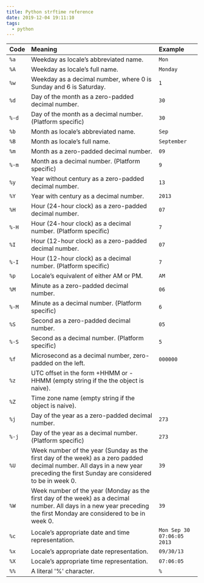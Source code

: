 ```yaml
---
title: Python strftime reference
date: 2019-12-04 19:11:10
tags:
  - python
---
```


<!-- more -->

| Code  | Meaning                                                                                                                                                                          | Example                    |
| :---- | :------------------------------------------------------------------------------------------------------------------------------------------------------------------------------- | :------------------------- |
| `%a`  | Weekday as locale’s abbreviated name.                                                                                                                                            | `Mon`                      |
| `%A`  | Weekday as locale’s full name.                                                                                                                                                   | `Monday`                   |
| `%w`  | Weekday as a decimal number, where 0 is Sunday and 6 is Saturday.                                                                                                                | `1`                        |
| `%d`  | Day of the month as a zero-padded decimal number.                                                                                                                                | `30`                       |
| `%-d` | Day of the month as a decimal number. (Platform specific)                                                                                                                        | `30`                       |
| `%b`  | Month as locale’s abbreviated name.                                                                                                                                              | `Sep`                      |
| `%B`  | Month as locale’s full name.                                                                                                                                                     | `September`                |
| `%m`  | Month as a zero-padded decimal number.                                                                                                                                           | `09`                       |
| `%-m` | Month as a decimal number. (Platform specific)                                                                                                                                   | `9`                        |
| `%y`  | Year without century as a zero-padded decimal number.                                                                                                                            | `13`                       |
| `%Y`  | Year with century as a decimal number.                                                                                                                                           | `2013`                     |
| `%H`  | Hour (24-hour clock) as a zero-padded decimal number.                                                                                                                            | `07`                       |
| `%-H` | Hour (24-hour clock) as a decimal number. (Platform specific)                                                                                                                    | `7`                        |
| `%I`  | Hour (12-hour clock) as a zero-padded decimal number.                                                                                                                            | `07`                       |
| `%-I` | Hour (12-hour clock) as a decimal number. (Platform specific)                                                                                                                    | `7`                        |
| `%p`  | Locale’s equivalent of either AM or PM.                                                                                                                                          | `AM`                       |
| `%M`  | Minute as a zero-padded decimal number.                                                                                                                                          | `06`                       |
| `%-M` | Minute as a decimal number. (Platform specific)                                                                                                                                  | `6`                        |
| `%S`  | Second as a zero-padded decimal number.                                                                                                                                          | `05`                       |
| `%-S` | Second as a decimal number. (Platform specific)                                                                                                                                  | `5`                        |
| `%f`  | Microsecond as a decimal number, zero-padded on the left.                                                                                                                        | `000000`                   |
| `%z`  | UTC offset in the form +HHMM or -HHMM (empty string if the the object is naive).                                                                                                 |                            |
| `%Z`  | Time zone name (empty string if the object is naive).                                                                                                                            |                            |
| `%j`  | Day of the year as a zero-padded decimal number.                                                                                                                                 | `273`                      |
| `%-j` | Day of the year as a decimal number. (Platform specific)                                                                                                                         | `273`                      |
| `%U`  | Week number of the year (Sunday as the first day of the week) as a zero padded decimal number. All days in a new year preceding the first Sunday are considered to be in week 0. | `39`                       |
| `%W`  | Week number of the year (Monday as the first day of the week) as a decimal number. All days in a new year preceding the first Monday are considered to be in week 0.             | `39`                       |
| `%c`  | Locale’s appropriate date and time representation.                                                                                                                               | `Mon Sep 30 07:06:05 2013` |
| `%x`  | Locale’s appropriate date representation.                                                                                                                                        | `09/30/13`                 |
| `%X`  | Locale’s appropriate time representation.                                                                                                                                        | `07:06:05`                 |
| `%%`  | A literal '%' character.                                                                                                                                                         | `%`                        |